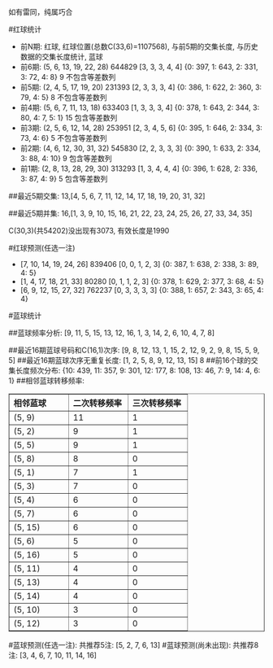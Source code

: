 <!-- 
.. title: 双色球2013018期(2013-02-17)数据分析报告
.. slug: slott-2013018-2013-02-17-report
.. date: 2013-02-18 08:00:00 UTC+08:00
.. tags: Lottery
.. link: 
.. description: 
.. type: text
-->

如有雷同，纯属巧合

<!-- TEASER_END-->

#红球统计

- 前N期: 红球, 红球位置(总数C(33,6)=1107568), 与前5期的交集长度, 与历史数据的交集长度统计, 蓝球
- 前6期: (5, 6, 13, 19, 22, 28) 644829 [3, 3, 3, 4, 4] {0: 397, 1: 643, 2: 331, 3: 72, 4: 8} 9 不包含等差数列
- 前5期: (2, 4, 5, 17, 19, 20) 231393 [2, 3, 3, 3, 4] {0: 386, 1: 622, 2: 360, 3: 79, 4: 5} 8 不包含等差数列
- 前4期: (5, 6, 7, 11, 13, 18) 633403 [1, 3, 3, 3, 4] {0: 378, 1: 643, 2: 344, 3: 80, 4: 7, 5: 1} 15 包含等差数列
- 前3期: (2, 5, 6, 12, 14, 28) 253951 [2, 3, 4, 5, 6] {0: 395, 1: 646, 2: 334, 3: 73, 4: 6} 5 不包含等差数列
- 前2期: (4, 6, 12, 30, 31, 32) 545830 [2, 2, 3, 3, 3] {0: 390, 1: 633, 2: 334, 3: 88, 4: 10} 9 包含等差数列
- 前1期: (2, 8, 13, 28, 29, 30) 313293 [1, 3, 4, 4, 4] {0: 396, 1: 628, 2: 336, 3: 87, 4: 9} 5 包含等差数列

##最近5期交集:
13,[4, 5, 6, 7, 11, 12, 14, 17, 18, 19, 20, 31, 32]

##最近5期并集:
16,[1, 3, 9, 10, 15, 16, 21, 22, 23, 24, 25, 26, 27, 33, 34, 35]

C(30,3)(共54202)没出现有3073, 
有效长度是1990

#红球预测(任选一注)

- [7, 10, 14, 19, 24, 26] 839406 [0, 0, 1, 2, 3] {0: 387, 1: 638, 2: 338, 3: 89, 4: 5}
- [1, 4, 17, 18, 21, 33] 80280 [0, 1, 1, 2, 3] {0: 378, 1: 629, 2: 377, 3: 68, 4: 5}
- [6, 9, 12, 15, 27, 32] 762237 [0, 3, 3, 3, 3] {0: 388, 1: 657, 2: 343, 3: 65, 4: 4}

#蓝球统计

##蓝球频率分析:
[9, 11, 5, 15, 13, 12, 16, 1, 3, 14, 2, 6, 10, 4, 7, 8]

##最近16期蓝球号码和C(16,1)次序:
[9, 8, 12, 13, 1, 15, 2, 12, 9, 2, 9, 8, 15, 5, 9, 5]
##最近16期蓝球次序无重复长度:
[1, 2, 5, 8, 9, 12, 13, 15] 8
##前16个球的交集长度频次分布:
{10: 439, 11: 357, 9: 301, 12: 177, 8: 108, 13: 46, 7: 9, 14: 4, 6: 1}
##相邻蓝球转移频率:
<table border="1" class="table table-striped dataframe">
  <thead>
    <tr style="text-align: left;">
      <th style="min-width: 100px;">相邻蓝球</th>
      <th style="min-width: 100px;">二次转移频率</th>
      <th style="min-width: 100px;">三次转移频率</th>
    </tr>
  </thead>
  <tbody>
    <tr>
      <td>  (5, 9)</td>
      <td> 11</td>
      <td> 1</td>
    </tr>
    <tr>
      <td>  (5, 2)</td>
      <td>  9</td>
      <td> 1</td>
    </tr>
    <tr>
      <td>  (5, 5)</td>
      <td>  9</td>
      <td> 1</td>
    </tr>
    <tr>
      <td>  (5, 8)</td>
      <td>  8</td>
      <td> 0</td>
    </tr>
    <tr>
      <td>  (5, 1)</td>
      <td>  7</td>
      <td> 1</td>
    </tr>
    <tr>
      <td>  (5, 3)</td>
      <td>  7</td>
      <td> 0</td>
    </tr>
    <tr>
      <td>  (5, 4)</td>
      <td>  6</td>
      <td> 0</td>
    </tr>
    <tr>
      <td>  (5, 7)</td>
      <td>  6</td>
      <td> 0</td>
    </tr>
    <tr>
      <td> (5, 15)</td>
      <td>  6</td>
      <td> 0</td>
    </tr>
    <tr>
      <td>  (5, 6)</td>
      <td>  5</td>
      <td> 0</td>
    </tr>
    <tr>
      <td> (5, 16)</td>
      <td>  5</td>
      <td> 0</td>
    </tr>
    <tr>
      <td> (5, 11)</td>
      <td>  4</td>
      <td> 0</td>
    </tr>
    <tr>
      <td> (5, 13)</td>
      <td>  4</td>
      <td> 0</td>
    </tr>
    <tr>
      <td> (5, 14)</td>
      <td>  4</td>
      <td> 0</td>
    </tr>
    <tr>
      <td> (5, 10)</td>
      <td>  3</td>
      <td> 0</td>
    </tr>
    <tr>
      <td> (5, 12)</td>
      <td>  3</td>
      <td> 0</td>
    </tr>
  </tbody>
</table>
#蓝球预测(任选一注):
共推荐5注: [5, 2, 7, 6, 13]
#蓝球预测(尚未出现):
共推荐8注: [3, 4, 6, 7, 10, 11, 14, 16]

